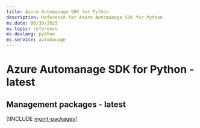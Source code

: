 ```yaml
---
title: Azure Automanage SDK for Python
description: Reference for Azure Automanage SDK for Python
ms.date: 06/30/2025
ms.topic: reference
ms.devlang: python
ms.service: automanage
---
```

# Azure Automanage SDK for Python - latest

## Management packages - latest
[!INCLUDE [mgmt-packages](automanage-mgmt-index.md)]